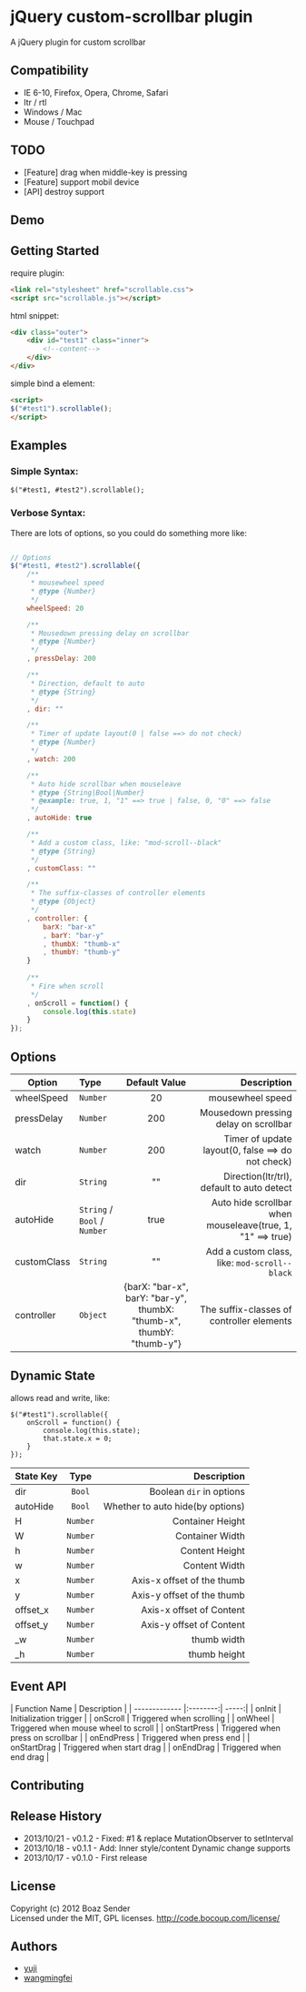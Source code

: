 # jQuery custom-scrollbar plugin

A jQuery plugin for custom scrollbar

## Compatibility

- IE 6-10, Firefox, Opera, Chrome, Safari
- ltr / rtl
- Windows / Mac
- Mouse / Touchpad

## TODO

 - [Feature] drag when middle-key is pressing
 - [Feature] support mobil device
 - [API] destroy support

## Demo

## Getting Started

require plugin:

```html
<link rel="stylesheet" href="scrollable.css">
<script src="scrollable.js"></script>
```

html snippet:

```html
<div class="outer">
    <div id="test1" class="inner">
        <!--content-->
    </div>
</div>
```

simple bind a element:

```html
<script>
$("#test1").scrollable();
</script>
```

## Examples

### Simple Syntax:

```
$("#test1, #test2").scrollable();
```

### Verbose Syntax:
There are lots of options, so you could do something more like:

```javascript

// Options
$("#test1, #test2").scrollable({
    /**
     * mousewheel speed
     * @type {Number}
     */
    wheelSpeed: 20

    /**
     * Mousedown pressing delay on scrollbar
     * @type {Number}
     */
    , pressDelay: 200

    /**
     * Direction, default to auto
     * @type {String}
     */
    , dir: ""

    /**
     * Timer of update layout(0 | false ==> do not check)
     * @type {Number}
     */
    , watch: 200

    /**
     * Auto hide scrollbar when mouseleave
     * @type {String|Bool|Number}
     * @example: true, 1, "1" ==> true | false, 0, "0" ==> false
     */
    , autoHide: true

    /**
     * Add a custom class, like: "mod-scroll--black"
     * @type {String}
     */
    , customClass: ""

    /**
     * The suffix-classes of controller elements
     * @type {Object}
     */
    , controller: {
        barX: "bar-x"
        , barY: "bar-y"
        , thumbX: "thumb-x"
        , thumbY: "thumb-y"
    }
    
    /**
     * Fire when scroll
     */
    , onScroll = function() {
        console.log(this.state)
    }
});
```

## Options

| Option        | Type | Default Value        | Description |
| ------------- |:-----|:--------:| -----:|
| wheelSpeed     | `Number` | 20 | mousewheel speed |
| pressDelay     | `Number` | 200 | Mousedown pressing delay on scrollbar |
| watch     | `Number` | 200 | Timer of update layout(0, false ==> do not check)|
| dir     | `String` | "" | Direction(ltr/trl), default to auto detect|
| autoHide     | `String` / `Bool` / `Number` | true | Auto hide scrollbar when mouseleave(true, 1, "1" ==> true) |
| customClass    | `String` | "" | Add a custom class, like: `mod-scroll--black` |
| controller    | `Object` | {barX: "bar-x", barY: "bar-y", thumbX: "thumb-x", thumbY: "thumb-y"} | The suffix-classes of controller elements |

## Dynamic State

allows read and write, like:

```
$("#test1").scrollable({
    onScroll = function() {
        console.log(this.state);
        that.state.x = 0;
    }
});
```

| State Key        | Type | Description |
| ------------- |:--------:| -----:|
| dir     | `Bool` | Boolean `dir` in options |
| autoHide     | `Bool` | Whether to auto hide(by options) |
| H     | `Number` | Container Height |
| W     | `Number` | Container Width |
| h     | `Number` | Content Height |
| w     | `Number` | Content Width |
| x     | `Number` | Axis-x offset of the thumb |
| y     | `Number` | Axis-y offset of the thumb |
| offset_x     | `Number` | Axis-x offset of Content |
| offset_y     | `Number` | Axis-y offset of Content |
| _w     | `Number` | thumb width|
| _h     | `Number` | thumb height|

## Event API

| Function Name        | Description |
| ------------- |:--------:| -----:|
| onInit     |  Initialization trigger  |
| onScroll     |  Triggered when scrolling  |
| onWheel     |  Triggered when mouse wheel to scroll  |
| onStartPress     |  Triggered when press on scrollbar  |
| onEndPress     |  Triggered when press end  |
| onStartDrag     |  Triggered when start drag  |
| onEndDrag     |  Triggered when end drag  |

## Contributing

## Release History

* 2013/10/21 - v0.1.2 - Fixed: #1 & replace MutationObserver to setInterval
* 2013/10/18 - v0.1.1 - Add: Inner style/content Dynamic change supports
* 2013/10/17 - v0.1.0 - First release

## License
Copyright (c) 2012 Boaz Sender  
Licensed under the MIT, GPL licenses.
http://code.bocoup.com/license/

## Authors

* [yuji](http://gitlab.pro/u/yuji)
* [wangmingfei](http://gitlab.pro/u/wangmingfei)